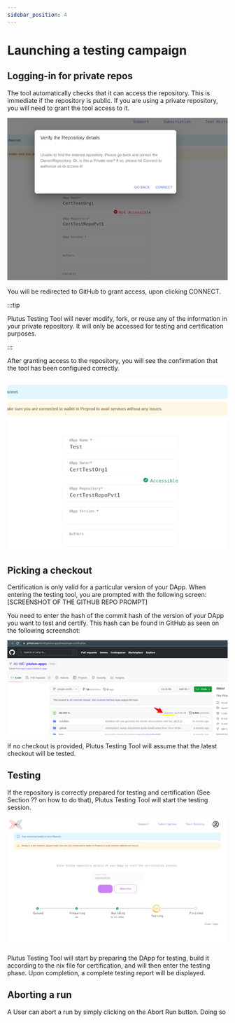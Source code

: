```yaml
---
sidebar_position: 4
---
```


# Launching a testing campaign
## Logging-in for private repos

The tool automatically checks that it can access the repository. This is immediate if the repository is public. If you are using a private repository, you will need to grant the tool access to it.

![](./img/screenshots/privaterepo.png)

You will be redirected to GitHub to grant access, upon clicking CONNECT.


:::tip

Plutus Testing Tool will never modify, fork, or reuse any of the information in your private repository. It will only be accessed for testing and certification purposes.

:::

After granting access to the repository, you will see the confirmation that the tool has been configured correctly.

![](./img/screenshots/privaterepo_ok.png)

## Picking a checkout
Certification is only valid for a particular version of your DApp. When entering the testing tool, you are prompted with the following screen:
[SCREENSHOT OF THE GITHUB REPO PROMPT]


You need to enter the hash of the commit hash of the version of your DApp you want to test and certify. This hash can be found in GitHub as seen on the following screenshot:

![](./img/screenshots/checkout_github.png)


If no checkout is provided, Plutus Testing Tool will assume that the latest checkout will be tested.

## Testing
If the repository is correctly prepared for testing and certification (See Section ?? on how to do that), Plutus Testing Tool will start the testing session.

![](./img/screenshots/testingOngoing.png)


Plutus Testing Tool will start by preparing the DApp for testing, build it according to the nix file for certification, and will then enter the testing phase. Upon completion, a complete testing report will be displayed.

## Aborting a run
A User can abort a run by simply clicking on the Abort Run button. 
Doing so

